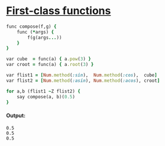 [1]: https://rosettacode.org/wiki/First-class_functions

# [First-class functions][1]

```ruby
func compose(f,g) {
    func (*args) {
        f(g(args...))
    }
}

var cube  = func(a) { a.pow(3) }
var croot = func(a) { a.root(3) }

var flist1 = [Num.method(:sin),  Num.method(:cos),  cube]
var flist2 = [Num.method(:asin), Num.method(:acos), croot]

for a,b (flist1 ~Z flist2) {
    say compose(a, b)(0.5)
}
```

#### Output:
```
0.5
0.5
0.5
```
